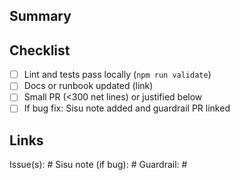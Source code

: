 ## Summary

<!-- what and why -->

## Checklist

- [ ] Lint and tests pass locally (`npm run validate`)
- [ ] Docs or runbook updated (link)
- [ ] Small PR (<300 net lines) or justified below
- [ ] If bug fix: Sisu note added and guardrail PR linked

## Links

Issue(s): #
Sisu note (if bug): #
Guardrail: #

